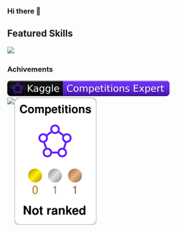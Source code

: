 ### Hi there 👋

<!--
**pomcho555/pomcho555** is a ✨ _special_ ✨ repository because its `README.md` (this file) appears on your GitHub profile.

Here are some ideas to get you started:

- 🔭 I’m currently working on ...
- 🌱 I’m currently learning ...
- 👯 I’m looking to collaborate on ...
- 🤔 I’m looking for help with ...
- 💬 Ask me about ...
- 📫 How to reach me: ...
- 😄 Pronouns: ...
- ⚡ Fun fact: ...
-->

## Featured Skills

<!-- https://github.com/tandpfun/skill-icons#readme -->
<img src="https://skillicons.dev/icons?i=linux,k8s,aws,gcp,github,gitlab,terraform,prometheus,grafana,go,py,pytorch,js&theme=light" />


### Achivements

<div>
  <a href="https://www.kaggle.com/pompom555">
    <img src="./kaggle-badges/CompetitionsRank/plastic-black.svg" alt="KaggleCompetitionRank" />
  </a>
<!--   <a href="https://www.kaggle.com/pompom555">
    <img src="./kaggle-badges/NotebooksRank/plastic-white.svg" alt="KaggleNotebooksRank" />
  </a>
  <a href="https://atcoder.jp/users/pompom555?contestType=algo">
    <img src="https://badgen.org/img/atcoder/Spiderman_/rating/algorithm?style=plastic" alt="Rating" />
  </a>
  <a href="https://github.com/pompom555/blog-zenn">
    <img src="https://badgen.org/img/zenn/takayoshi/articles?style=plastic" alt="Articles" />
  </a>
  <a href="https://github.com/pompom555/blog-qiita">
    <img src="https://badgen.org/img/qiita/Takayoshi_Makabe/articles?style=plastic" alt="Articles" />
  </a> -->
</div>

  <a href="https://www.kaggle.com/pompom555">
    <img src="./kaggle-plates/Competitions/white.svg" />
  </a>



<a href="https://github.com/anuraghazra/github-readme-stats">
  <img align="left" src="https://github-readme-stats.vercel.app/api?username=pomcho555&count_private=true&show_icons=true" />
</a>

